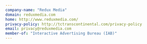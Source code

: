 ```yaml
---
company-name: "Redux Media"
domain: reduxmedia.com
home: http://www.reduxmedia.com/
privacy-policy: http://tctranscontinental.com/privacy-policy
email: privacy@reduxmedia.com
member-of: "Interactive Advertising Bureau (IAB)"
---
```




